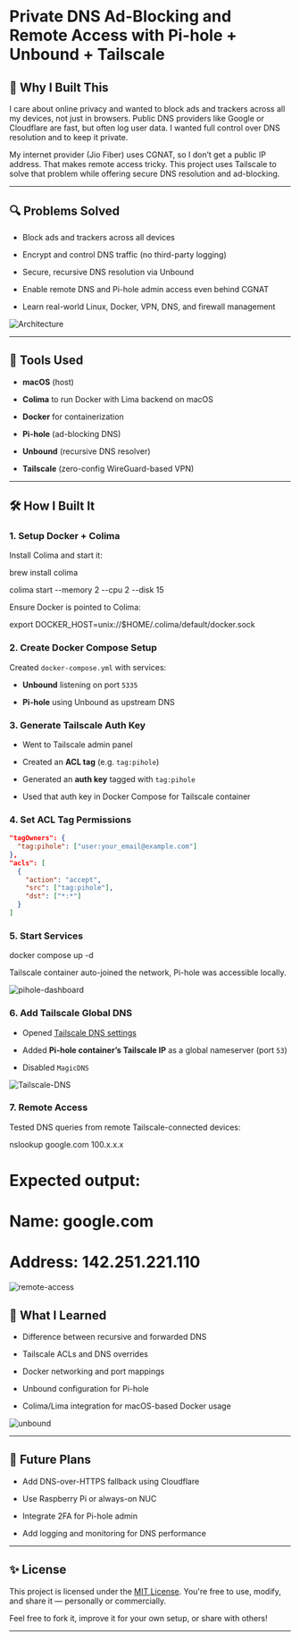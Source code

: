 # Private DNS Ad-Blocking and Remote Access with Pi-hole + Unbound + Tailscale

## 👋 Why I Built This

I care about online privacy and wanted to block ads and trackers across all my devices, not just in browsers. Public DNS providers like Google or Cloudflare are fast, but often log user data. I wanted full control over DNS resolution and to keep it private.

My internet provider (Jio Fiber) uses CGNAT, so I don’t get a public IP address. That makes remote access tricky. This project uses Tailscale to solve that problem while offering secure DNS resolution and ad-blocking.

---

## 🔍 Problems Solved

- Block ads and trackers across all devices
    
- Encrypt and control DNS traffic (no third-party logging)
    
- Secure, recursive DNS resolution via Unbound
    
- Enable remote DNS and Pi-hole admin access even behind CGNAT
    
- Learn real-world Linux, Docker, VPN, DNS, and firewall management
    
![Architecture](/screenshots/Architecure-Pihole+Docker.png)

---

## 🧰 Tools Used

- **macOS** (host)
    
- **Colima** to run Docker with Lima backend on macOS
    
- **Docker** for containerization
    
- **Pi-hole** (ad-blocking DNS)
    
- **Unbound** (recursive DNS resolver)
    
- **Tailscale** (zero-config WireGuard-based VPN)
    

---

## 🛠️ How I Built It

### 1. Setup Docker + Colima

Install Colima and start it:


brew install colima


colima start --memory 2 --cpu 2 --disk 15


Ensure Docker is pointed to Colima:


export DOCKER_HOST=unix://$HOME/.colima/default/docker.sock


### 2. Create Docker Compose Setup

Created `docker-compose.yml` with services:

- **Unbound** listening on port `5335`
    
- **Pi-hole** using Unbound as upstream DNS
    

### 3. Generate Tailscale Auth Key

- Went to Tailscale admin panel
    
- Created an **ACL tag** (e.g. `tag:pihole`)
    
- Generated an **auth key** tagged with `tag:pihole`
    
- Used that auth key in Docker Compose for Tailscale container
    

### 4. Set ACL Tag Permissions

```json
"tagOwners": {
  "tag:pihole": ["user:your_email@example.com"]
},
"acls": [
  {
    "action": "accept",
    "src": ["tag:pihole"],
    "dst": ["*:*"]
  }
]
```

### 5. Start Services


docker compose up -d


Tailscale container auto-joined the network, Pi-hole was accessible locally.

![pihole-dashboard](/screenshots/Pihole-admin-dashboard.png)

### 6. Add Tailscale Global DNS

- Opened [Tailscale DNS settings](https://login.tailscale.com/admin/dns)
    
- Added **Pi-hole container’s Tailscale IP** as a global nameserver (port `53`)
    
- Disabled `MagicDNS`

![Tailscale-DNS](/screenshots/Tailscale-dns.png)
    

### 7. Remote Access

Tested DNS queries from remote Tailscale-connected devices:


nslookup google.com 100.x.x.x
# Expected output:
# Name: google.com
# Address: 142.251.221.110

![remote-access](/screenshots/nslookup.png)


## 🤯 What I Learned

- Difference between recursive and forwarded DNS
    
- Tailscale ACLs and DNS overrides
    
- Docker networking and port mappings
    
- Unbound configuration for Pi-hole
    
- Colima/Lima integration for macOS-based Docker usage


![unbound](/screenshots/unbound-logs.png)
    

---

## 🚀 Future Plans

- Add DNS-over-HTTPS fallback using Cloudflare
    
- Use Raspberry Pi or always-on NUC
    
- Integrate 2FA for Pi-hole admin
    
- Add logging and monitoring for DNS performance
    

---

## ✨ License

This project is licensed under the [MIT License](LICENSE).
You're free to use, modify, and share it — personally or commercially.

Feel free to fork it, improve it for your own setup, or share with others!

---